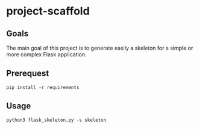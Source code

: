 # project-scaffold

## Goals
The main goal of this project is to generate easily a skeleton for a simple or more complex Flask application.

## Prerequest
```
pip install -r requirements
```

## Usage
```
python3 flask_skeleton.py -s skeleton
```
